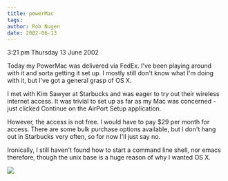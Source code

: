 ```yaml
---
title: powerMac
tags: 
author: Rob Nugen
date: 2002-06-13
---
```


<p class=date>3:21 pm Thursday 13 June 2002</p>

<p>Today my PowerMac was delivered via FedEx.  I've been playing around with
it and sorta getting it set up.  I mostly still don't know what I'm doing
with it, but I've got a general grasp of OS X.</p>

<p>I met with Kim Sawyer at Starbucks and was eager to try out their
wireless internet access.  It was trivial to set up as far as my Mac was
concerned - just clicked Continue on the AirPort Setup application.</p>

<p>However, the access is not free.  I would have to pay $29 per month for
access.  There are some bulk purchase options available, but I don't hang
out in Starbucks very often, so for now I'll just say no.</p>

<p>Ironically, I still haven't found how to start a command line shell, nor
emacs therefore, though the unix base is a huge reason of why I wanted OS
X.</p>

<p><img src="/images/rob/wL-ROB.gif"/></p>

